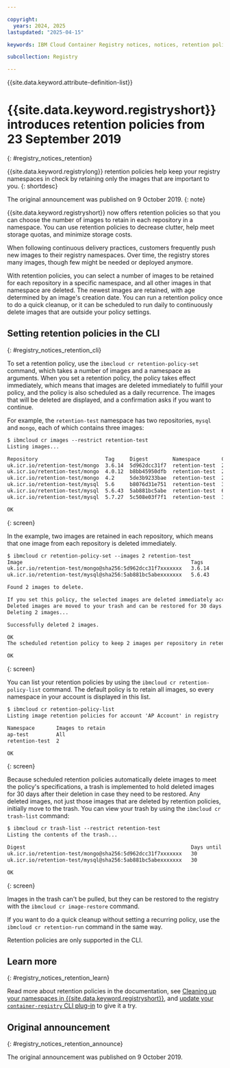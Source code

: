 ```yaml
---

copyright:
  years: 2024, 2025
lastupdated: "2025-04-15"

keywords: IBM Cloud Container Registry notices, notices, retention policies

subcollection: Registry

---
```


{{site.data.keyword.attribute-definition-list}}

# {{site.data.keyword.registryshort}} introduces retention policies from 23 September 2019
{: #registry_notices_retention}

{{site.data.keyword.registrylong}} retention policies help keep your registry namespaces in check by retaining only the images that are important to you.
{: shortdesc}

The original announcement was published on 9 October 2019.
{: note}

{{site.data.keyword.registryshort}} now offers retention policies so that you can choose the number of images to retain in each repository in a namespace. You can use retention policies to decrease clutter, help meet storage quotas, and minimize storage costs.

When following continuous delivery practices, customers frequently push new images to their registry namespaces. Over time, the registry stores many images, though few might be needed or deployed anymore.

With retention policies, you can select a number of images to be retained for each repository in a specific namespace, and all other images in that namespace are deleted. The newest images are retained, with age determined by an image's creation date. You can run a retention policy once to do a quick cleanup, or it can be scheduled to run daily to continuously delete images that are outside your policy settings.

## Setting retention policies in the CLI
{: #registry_notices_retention_cli}

To set a retention policy, use the `ibmcloud cr retention-policy-set` command, which takes a number of images and a namespace as arguments. When you set a retention policy, the policy takes effect immediately, which means that images are deleted immediately to fulfill your policy, and the policy is also scheduled as a daily recurrence. The images that will be deleted are displayed, and a confirmation asks if you want to continue.

For example, the `retention-test` namespace has two repositories, `mysql` and `mongo`, each of which contains three images:

``` txt
$ ibmcloud cr images --restrict retention-test
Listing images...

Repository                      Tag     Digest        Namespace       Created      Size    Security status
uk.icr.io/retention-test/mongo  3.6.14  5d962dcc31f7  retention-test  2 weeks ago  165 MB  1 Issue
uk.icr.io/retention-test/mongo  4.0.12  b8bb45950dfb  retention-test  2 weeks ago  153 MB  1 Issue
uk.icr.io/retention-test/mongo  4.2     5de3b9233bae  retention-test  2 weeks ago  147 MB  1 Issue
uk.icr.io/retention-test/mysql  5.6     b8076d31e751  retention-test  3 weeks ago  83 MB   4 Issues
uk.icr.io/retention-test/mysql  5.6.43  5ab881bc5abe  retention-test  6 months ago 83 MB   4 Issues
uk.icr.io/retention-test/mysql  5.7.27  5c508e03f7f1  retention-test  3 weeks ago  124 MB  7 Issues

OK
```
{: screen}

In the example, two images are retained in each repository, which means that one image from each repository is deleted immediately.

```txt
$ ibmcloud cr retention-policy-set --images 2 retention-test
Image                                                       Tags
uk.icr.io/retention-test/mongo@sha256:5d962dcc31f7xxxxxxx   3.6.14
uk.icr.io/retention-test/mysql@sha256:5ab881bc5abexxxxxxx   5.6.43

Found 2 images to delete.

If you set this policy, the selected images are deleted immediately according to the rules that you set in your policy.
Deleted images are moved to your trash and can be restored for 30 days. Do you want to continue to set the policy? [y/N]> y
Deleting 2 images...

Successfully deleted 2 images.

OK
The scheduled retention policy to keep 2 images per repository in retention-test is set.

OK
```
{: screen}

You can list your retention policies by using the `ibmcloud cr retention-policy-list` command. The default policy is to retain all images, so every namespace in your account is displayed in this list.

```txt
$ ibmcloud cr retention-policy-list
Listing image retention policies for account 'AP Account' in registry 'uk.icr.io'...

Namespace       Images to retain
ap-test         All
retention-test  2

OK
```
{: screen}

Because scheduled retention policies automatically delete images to meet the policy's specifications, a trash is implemented to hold deleted images for 30 days after their deletion in case they need to be restored. Any deleted images, not just those images that are deleted by retention policies, initially move to the trash. You can view your trash by using the `ibmcloud cr trash-list` command:

```txt
$ ibmcloud cr trash-list --restrict retention-test
Listing the contents of the trash...

Digest                                                      Days until expiry  Tags
uk.icr.io/retention-test/mongo@sha256:5d962dcc31f7xxxxxxx   30                 3.6.14
uk.icr.io/retention-test/mysql@sha256:5ab881bc5abexxxxxxx   30                 5.6.43

OK
```
{: screen}

Images in the trash can't be pulled, but they can be restored to the registry with the `ibmcloud cr image-restore` command.

If you want to do a quick cleanup without setting a recurring policy, use the `ibmcloud cr retention-run` command in the same way.

Retention policies are only supported in the CLI.

## Learn more
{: #registry_notices_retention_learn}

Read more about retention policies in the documentation, see [Cleaning up your namespaces in {{site.data.keyword.registryshort}}](/docs/Registry?topic=Registry-registry_retention), and [update your `container-registry` CLI plug-in](/docs/Registry?topic=Registry-registry_setup_cli_namespace#registry_cli_update) to give it a try.

## Original announcement
{: #registry_notices_retention_announce}

The original announcement was published on 9 October 2019.
